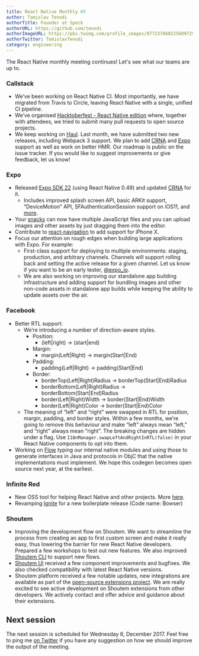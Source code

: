 ```yaml
---
title: React Native Monthly #5
author: Tomislav Tenodi
authorTitle: Founder at Speck
authorURL: https://github.com/tenodi
authorImageURL: https://pbs.twimg.com/profile_images/877237660225609729/bKFDwfAq.jpg
authorTwitter: TomislavTenodi
category: engineering
---
```


The React Native monthly meeting continues! Let's see what our teams are up to.

### Callstack

* We’ve been working on React Native CI. Most importantly, we have migrated from Travis to Circle, leaving React Native with a single, unified CI pipeline.
* We’ve organised [Hacktoberfest - React Native edition](https://blog.callstack.io/announcing-hacktoberfest-7313ea5ccf4f) where, together with attendees, we tried to submit many pull requests to open source projects.
* We keep working on [Haul](https://github.com/callstack/haul). Last month, we have submitted two new releases, including Webpack 3 support. We plan to add [CRNA](https://github.com/react-community/create-react-native-app) and [Expo](https://github.com/expo/expo) support as well as work on better HMR. Our roadmap is public on the issue tracker. If you would like to suggest improvements or give feedback, let us know!

### Expo

* Released [Expo SDK 22](https://blog.expo.io/expo-sdk-v22-0-0-is-now-available-7745bfe97fc6) (using React Native 0.49) and updated [CRNA](https://github.com/react-community/create-react-native-app) for it.
  * Includes improved splash screen API, basic ARKit support, “DeviceMotion” API, SFAuthenticationSession support on iOS11, and [more](https://blog.expo.io/expo-sdk-v22-0-0-is-now-available-7745bfe97fc6).
* Your [snacks](https://snack.expo.io) can now have multiple JavaScript files and you can upload images and other assets by just dragging them into the editor.
* Contribute to [react-navigation](https://github.com/react-community/react-navigation) to add support for iPhone X.
* Focus our attention on rough edges when building large applications with Expo. For example:
  * First-class support for deploying to multiple environments: staging, production, and arbitrary channels. Channels will support rolling back and setting the active release for a given channel. Let us know if you want to be an early tester, [@expo_io](https://twitter.com/expo_io).
  * We are also working on improving our standalone app building infrastructure and adding support for bundling images and other non-code assets in standalone app builds while keeping the ability to update assets over the air.

### Facebook

* Better RTL support:
  * We’re introducing a number of direction-aware styles.
    * Position:
      * (left|right) → (start|end)
    * Margin:
      * margin(Left|Right) → margin(Start|End)
    * Padding:
      * padding(Left|Right) → padding(Start|End)
    * Border:
      * borderTop(Left|Right)Radius → borderTop(Start|End)Radius
      * borderBottom(Left|Right)Radius → borderBottom(Start|End)Radius
      * border(Left|Right)Width → border(Start|End)Width
      * border(Left|Right)Color → border(Start|End)Color
  * The meaning of “left” and “right” were swapped in RTL for position, margin, padding, and border styles. Within a few months, we’re going to remove this behaviour and make “left” always mean “left,” and “right” always mean “right”. The breaking changes are hidden under a flag. Use `I18nManager.swapLeftAndRightInRTL(false)` in your React Native components to opt into them.
* Working on [Flow](https://github.com/facebook/flow) typing our internal native modules and using those to generate interfaces in Java and protocols in ObjC that the native implementations must implement. We hope this codegen becomes open source next year, at the earliest.

### Infinite Red

* New OSS tool for helping React Native and other projects. More [here](https://shift.infinite.red/solidarity-the-cli-for-developer-sanity-672fa81b98e9).
* Revamping [Ignite](https://github.com/infinitered/ignite) for a new boilerplate release (Code name: Bowser)

### Shoutem

* Improving the development flow on Shoutem. We want to streamline the process from creating an app to first custom screen and make it really easy, thus lowering the barrier for new React Native developers. Prepared a few workshops to test out new features. We also improved [Shoutem CLI](https://github.com/shoutem/cli) to support new flows.
* [Shoutem UI](https://github.com/shoutem/ui) received a few component improvements and bugfixes. We also checked compatibility with latest React Native versions.
* Shoutem platform received a few notable updates, new integrations are available as part of the [open-source extensions project](https://github.com/shoutem/extensions). We are really excited to see active development on Shoutem extensions from other developers. We actively contact and offer advice and guidance about their extensions.

## Next session

The next session is scheduled for Wednesday 6, December 2017. Feel free to ping me [on Twitter](https://twitter.com/TomislavTenodi) if you have any suggestion on how we should improve the output of the meeting.
